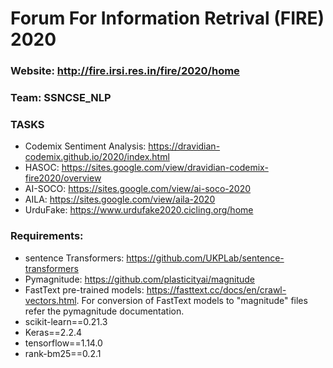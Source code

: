 # Forum For Information Retrival (FIRE) 2020
### Website: http://fire.irsi.res.in/fire/2020/home
### Team: SSNCSE_NLP
### TASKS
  - Codemix Sentiment Analysis: https://dravidian-codemix.github.io/2020/index.html
  - HASOC: https://sites.google.com/view/dravidian-codemix-fire2020/overview
  - AI-SOCO: https://sites.google.com/view/ai-soco-2020 
  - AILA: https://sites.google.com/view/aila-2020
  - UrduFake: https://www.urdufake2020.cicling.org/home
### Requirements:
  - sentence Transformers: https://github.com/UKPLab/sentence-transformers
  - Pymagnitude: https://github.com/plasticityai/magnitude
  - FastText pre-trained models: https://fasttext.cc/docs/en/crawl-vectors.html.
    For conversion of FastText models to "magnitude" files refer the pymagnitude documentation.
  - scikit-learn==0.21.3
  - Keras==2.2.4
  - tensorflow==1.14.0
  - rank-bm25==0.2.1
